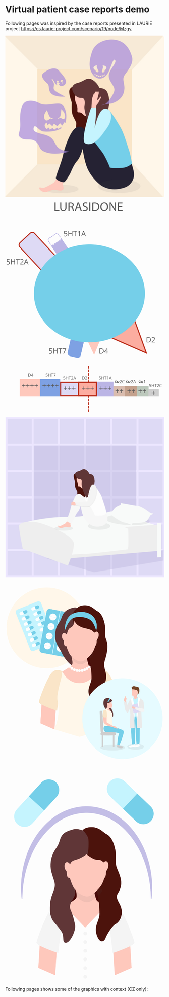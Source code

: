 # Virtual patient case reports demo

Following pages was inspired by the case reports presented in LAURIE project https://cs.laurie-project.com/scenario/19/node/Mzgy


<div class="w3-row">
<div class="w3-third">

![vpobr_01_notxt](vpobr_01_notxt.png)
![vpobr_04_notxt](vpobr_04_notxt.png)

</div>
<div class="w3-third">

![vpobr_02_notxt](vpobr_02_notxt.png)
![vpobr_05_notxt](vpobr_05_notxt.png)
</div>
<div class="w3-third">

![vpobr_03_notxt](vpobr_03_notxt.png)
</div></div>


Following pages shows some of the graphics with context (CZ only):